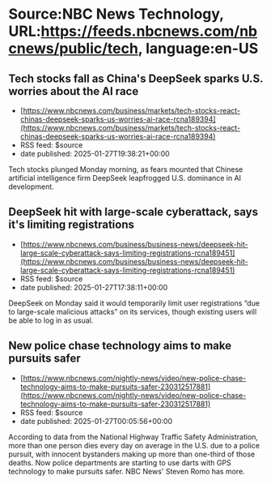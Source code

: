 # Source:NBC News Technology, URL:https://feeds.nbcnews.com/nbcnews/public/tech, language:en-US

## Tech stocks fall as China's DeepSeek sparks U.S. worries about the AI race
 - [https://www.nbcnews.com/business/markets/tech-stocks-react-chinas-deepseek-sparks-us-worries-ai-race-rcna189394](https://www.nbcnews.com/business/markets/tech-stocks-react-chinas-deepseek-sparks-us-worries-ai-race-rcna189394)
 - RSS feed: $source
 - date published: 2025-01-27T19:38:21+00:00

Tech stocks plunged Monday morning, as fears mounted that Chinese artificial intelligence firm DeepSeek leapfrogged U.S. dominance in AI development.

## DeepSeek hit with large-scale cyberattack, says it's limiting registrations
 - [https://www.nbcnews.com/business/business-news/deepseek-hit-large-scale-cyberattack-says-limiting-registrations-rcna189451](https://www.nbcnews.com/business/business-news/deepseek-hit-large-scale-cyberattack-says-limiting-registrations-rcna189451)
 - RSS feed: $source
 - date published: 2025-01-27T17:38:11+00:00

DeepSeek on Monday said it would temporarily limit user registrations “due to large-scale malicious attacks” on its services, though existing users will be able to log in as usual.

## New police chase technology aims to make pursuits safer
 - [https://www.nbcnews.com/nightly-news/video/new-police-chase-technology-aims-to-make-pursuits-safer-230312517881](https://www.nbcnews.com/nightly-news/video/new-police-chase-technology-aims-to-make-pursuits-safer-230312517881)
 - RSS feed: $source
 - date published: 2025-01-27T00:05:56+00:00

According to data from the National Highway Traffic Safety Administration, more than one person dies every day on average in the U.S. due to a police pursuit, with innocent bystanders making up more than one-third of those deaths. Now police departments are starting to use darts with GPS technology to make pursuits safer. NBC News' Steven Romo has more.

